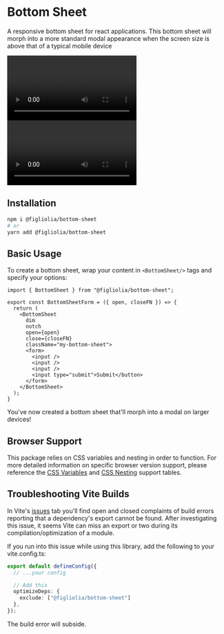 # Bottom Sheet
A responsive bottom sheet for react applications. This bottom sheet will morph into a more standard modal appearance when the screen size is above that of a typical mobile device

<video title="Mobile Demo" src="https://github.com/user-attachments/assets/282a6ad0-103d-43a8-9ecb-7ae80eb9e941" height="auto" width="auto"></video>
<video title="Desktop Demo" src="https://github.com/user-attachments/assets/7e5a6b0a-4a98-47fb-b9ca-70282e9e4880" height="auto" width="auto"></video>

## Installation
```bash
npm i @figliolia/bottom-sheet
# or
yarn add @figliolia/bottom-sheet
```

## Basic Usage
To create a bottom sheet, wrap your content in `<BottomSheet/>` tags and specify your options:
```tsx
import { BottomSheet } from "@figliolia/bottom-sheet";

export const BottomSheetForm = ({ open, closeFN }) => {
  return (
    <BottomSheet 
      dim 
      notch 
      open={open}
      close={closeFN}
      className="my-bottom-sheet">
      <form>
        <input />
        <input />
        <input />
        <input type="submit">Submit</button>
      </form>
    </BottomSheet>
  );
}
```
You've now created a bottom sheet that'll morph into a modal on larger devices!

## Browser Support
This package relies on CSS variables and nesting in order to function. For more detailed information on specific browser version support, please reference the [CSS Variables](https://caniuse.com/css-variables) and [CSS Nesting](https://caniuse.com/?search=css%20nesting) support tables.

## Troubleshooting Vite Builds
In Vite's [issues](https://github.com/vitejs/vite/issues) tab you'll find open and closed complaints of build errors reporting that a dependency's export cannot be found. After investigating this issue, it seems Vite can miss an export or two during its compilation/optimization of a module.

If you run into this issue while using this library, add the following to your vite.config.ts:
```typescript
export default defineConfig({
  // ...your config

  // Add this 
  optimizeDeps: {
    exclude: ["@figliolia/bottom-sheet"]
  },
});
```

The build error will subside.
